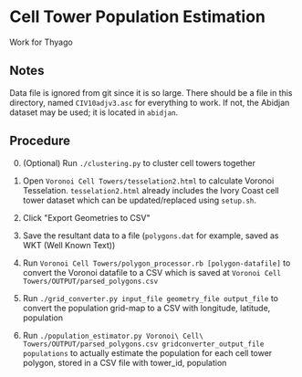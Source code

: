 Cell Tower Population Estimation
================================

Work for Thyago


Notes
-----

Data file is ignored from git since it is so large. There should be a file in this directory, named ```CIV10adjv3.asc``` for everything to work. If not, the Abidjan dataset may be used; it is located in ```abidjan```.


Procedure
---------

0. (Optional) Run ```./clustering.py``` to cluster cell towers together

1. Open ```Voronoi Cell Towers/tesselation2.html``` to calculate Voronoi Tesselation. ```tesselation2.html``` already includes the Ivory Coast cell tower dataset which can be updated/replaced using ```setup.sh```.

2. Click "Export Geometries to CSV"

3. Save the resultant data to a file (```polygons.dat``` for example, saved as WKT (Well Known Text))

3. Run ```Voronoi Cell Towers/polygon_processor.rb [polygon-datafile]``` to convert the Voronoi datafile to a CSV which is saved at ```Voronoi Cell Towers/OUTPUT/parsed_polygons.csv```

4. Run ```./grid_converter.py input_file geometry_file output_file``` to convert the population grid-map to a CSV with longitude, latitude, population

5. Run ```./population_estimator.py Voronoi\ Cell\ Towers/OUTPUT/parsed_polygons.csv gridconverter_output_file populations``` to actually estimate the population for each cell tower polygon, stored in a CSV file with tower_id, population
